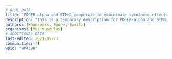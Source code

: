 ```yaml
---
# GPML DATA
title: "PDGFR-alpha and STMN1 cooperate to exacerbate cytotoxic effects of vinblastine"
description: "This is a temporary description for PDGFR-alpha and STMN1 cooperate to exacerbate cytotoxic effects of vinblastine"
authors: [Khanspers, Egonw, Eweitz]
organisms: [Mus musculus]
# ADDITIONAL DATA
last-edited: 2021-05-23
communities: []
wpid: "WP4398"
---
```

